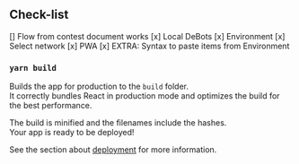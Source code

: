 ## Check-list  
[] Flow from contest document works
[x] Local DeBots
[x] Environment
[x] Select network
[x] PWA
[x] EXTRA: Syntax to paste items from Environment

### `yarn build`

Builds the app for production to the `build` folder.\
It correctly bundles React in production mode and optimizes the build for the best performance.

The build is minified and the filenames include the hashes.\
Your app is ready to be deployed!

See the section about [deployment](https://facebook.github.io/create-react-app/docs/deployment) for more information.
